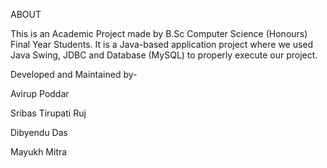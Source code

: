 ABOUT

This is an Academic Project made by B.Sc Computer Science (Honours) Final Year Students. It is a Java-based application project where we used Java Swing, JDBC and Database (MySQL) to properly execute our project.

Developed and Maintained by-

Avirup Poddar

Sribas Tirupati Ruj

Dibyendu Das

Mayukh Mitra
